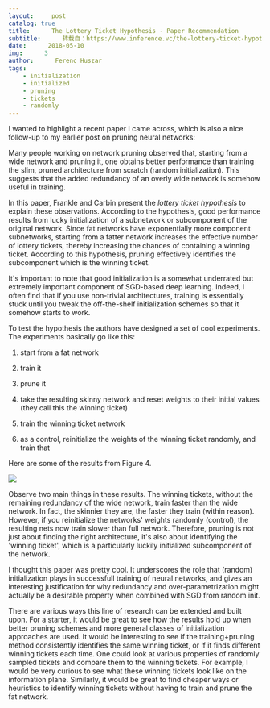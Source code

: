 ```yaml
---
layout:     post
catalog: true
title:      The Lottery Ticket Hypothesis - Paper Recommendation
subtitle:      转载自：https://www.inference.vc/the-lottery-ticket-hypothesis/
date:      2018-05-10
img:      3
author:      Ferenc Huszar
tags:
    - initialization
    - initialized
    - pruning
    - tickets
    - randomly
---
```


I wanted to highlight a recent paper I came across, which is also a nice follow-up to my earlier post on pruning neural networks:

Many people working on network pruning observed that, starting from a wide network and pruning it, one obtains better performance than training the slim, pruned architecture from scratch (random initialization). This suggests that the added redundancy of an overly wide network is somehow useful in training.

In this paper, Frankle and Carbin present the *lottery ticket hypothesis* to explain these observations. According to the hypothesis, good performance results from lucky initialization of a subnetwork or subcomponent of the original network. Since fat networks have exponentially more component subnetworks, starting from a fatter network increases the effective number of lottery tickets, thereby increasing the chances of containing a winning ticket. According to this hypothesis, pruning effectively identifies the subcomponent which is the winning ticket.

It's important to note that good initialization is a somewhat underrated but extremely important component of SGD-based deep learning. Indeed, I often find that if you use non-trivial architectures, training is essentially stuck until you tweak the off-the-shelf initialization schemes so that it somehow starts to work.

To test the hypothesis the authors have designed a set of cool experiments. The experiments basically go like this:

1. start from a fat network 

1. train it 

1. prune it 

1. take the resulting skinny network and reset weights to their initial values (they call this the winning ticket) 

1. train the winning ticket network 

1. as a control, reinitialize the weights of the winning ticket randomly, and train that


Here are some of the results from Figure 4.

![](https://www.inference.vc/content/images/2018/05/Screen-Shot-2018-05-10-at-2.08.57-PM.png)


Observe two main things in these results. The winning tickets, without the remaining redundancy of the wide network, train faster than the wide network. In fact, the skinnier they are, the faster they train (within reason). However, if you reinitialize the networks' weights randomly (control), the resulting nets now train slower than full network. Therefore, pruning is not just about finding the right architecture, it's also about identifying the 'winning ticket', which is a particularly luckily initialized subcomponent of the network.

I thought this paper was pretty cool. It underscores the role that (random) initialization plays in successfull training of neural networks, and gives an interesting justification for why redundancy and over-parametrization might actually be a desirable property when combined with SGD from random init.

There are various ways this line of research can be extended and built upon. For a starter, it would be great to see how the results hold up when better pruning schemes and more general classes of initialization approaches are used. It would be interesting to see if the training+pruning method consistently identifies the same winning ticket, or if it finds different winning tickets each time. One could look at various properties of randomly sampled tickets and compare them to the winning tickets. For example, I would be very curious to see what these winning tickets look like on the information plane. Similarly, it would be great to find cheaper ways or heuristics to identify winning tickets without having to train and prune the fat network.
